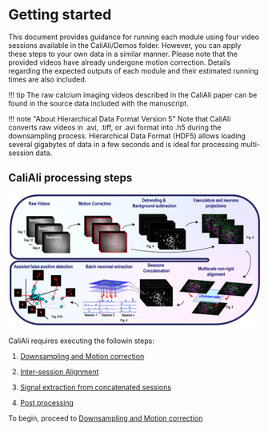 # Getting started

This document provides guidance for running each module using four video sessions available in the CaliAli/Demos folder. However, you can apply these steps to your own data in a similar manner. Please note that the provided videos have already undergone motion correction. Details regarding the expected outputs of each module and their estimated running times are also included.


!!! tip
	The raw calcium imaging videos described in the CaliAli paper can be found in the source data included with the manuscript.
	
!!! note "About Hierarchical Data Format Version 5"
	Note that CaliAli converts raw videos in .avi, .tiff, or .avi format into .h5 during the downsampling process. Hierarchical Data Format (HDF5) allows loading several gigabytes of data in a few seconds and is ideal for processing multi-session data.


## CaliAli processing steps
![CaliAli Pipeline](files/pipeline_summary.png)


CaliAli requires executing the followin steps:

1. [Downsampling and Motion correction](Prep.md)

2. [Inter-session Alignment](alignment.md)

3. [Signal extraction from concatenated sessions](extraction.md)

4. [Post processing](Post.md)


To begin, proceed to [Downsampling and Motion correction](Prep.md)